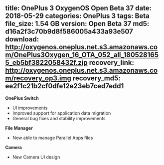 title: OnePlus 3 OxygenOS Open Beta 37
date: 2018-05-29
categories: OnePlus 3
tags: Beta
file_size: 1.54 GB
version: Open Beta 37
md5: d16a2f3c70b9d8f586005a433a93e507
download: http://oxygenos.oneplus.net.s3.amazonaws.com/OnePlus3Oxygen_16_OTA_052_all_1805281655_eb5bf3822058432f.zip
recovery_link: http://oxygenos.oneplus.net.s3.amazonaws.com/recovery_op3.img
recovery_md5: ee2f1c21b2cf0dfe12e23eb7ced7edd1
---
**OnePlus Switch**
* UI improvements
* Improved support for application data migration
* General bug fixes and stability improvements 

**File Manager**
* Now able to manage Parallel Apps files

**Camera**
* New Camera UI design
